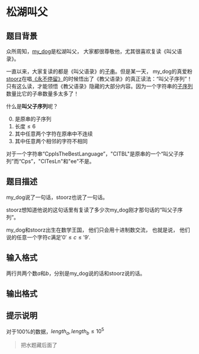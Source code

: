 # 松湖叫父

## 题目背景

众所周知，[my_dog](https://www.luogu.com.cn/user/37782)是松湖叫父， 大家都很尊敬他，尤其很喜欢复读《叫父语录》。

一直以来，大家复读的都是《叫父语录》的[子串](https://baike.baidu.com/item/%E5%AD%90%E4%B8%B2/11047664)。但是某一天， my_dog的真爱粉[stoorz](https://www.luogu.com.cn/user/53962)在唱[《永不停留》](https://y.qq.com/n/yqq/song/000bGuFy3m6ESx.html?ADTAG=baiduald&play=1)的时候悟出了《教父语录》的真正读法：“叫父子序列”！只有这么读，才能领悟《教父语录》隐藏的大部分内容。因为一个字符串的[子序列](https://www.59baike.com/a/294915-38)数量比它的子串数量多太多了！

什么是**叫父子序列**呢？

0. 是原串的子序列
1. 长度$\leq 6$
2. 其中任意两个字符在原串中不连续
3. 其中任意两个相邻的字符不相同

对于一个字符串“CppIsTheBestLanguage”，"CITBL"是原串的一个“叫父子序列”而“Cps”，"CITesLn"和"ee"不是。

## 题目描述

my_dog说了一句话，stoorz也说了一句话。

stoorz想知道他说的这句话里有复读了多少次my_dog刚才那句话的“叫父子序列”。

my_dog和stoorz出生在数学王国， 他们只会用十进制数交流， 也就是说， 他们说的任意一个字符$c$满足$'0' \leq c \leq '9'$.

## 输入格式

两行共两个数$a$和$b$，分别是my_dog说的话和stoorz说的话。

## 输出格式

## 提示说明

对于100%的数据，$length_a,length_b \leq 10^5$

> 把水题藏后面了

